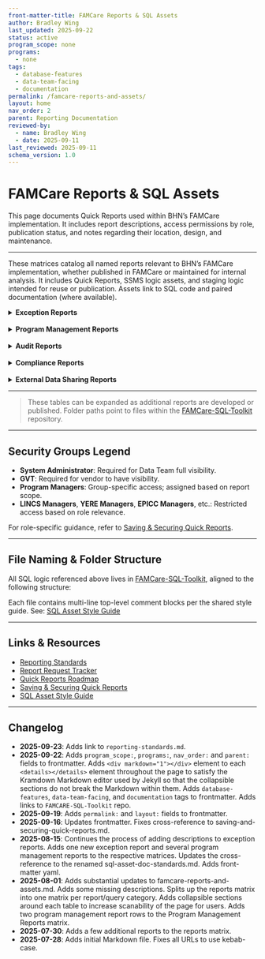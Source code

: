 ```yaml
---
front-matter-title: FAMCare Reports & SQL Assets  
author: Bradley Wing  
last_updated: 2025-09-22
status: active  
program_scope: none
programs:
  - none
tags:
  - database-features
  - data-team-facing
  - documentation
permalink: /famcare-reports-and-assets/
layout: home
nav_order: 2
parent: Reporting Documentation
reviewed-by:
  - name: Bradley Wing
  - date: 2025-09-11
last_reviewed: 2025-09-11
schema_version: 1.0  
---
```


# FAMCare Reports & SQL Assets

This page documents Quick Reports used within BHN’s FAMCare implementation. It includes report descriptions, access permissions by role, publication status, and notes regarding their location, design, and maintenance.

---

These matrices catalog all named reports relevant to BHN’s FAMCare implementation, whether published in FAMCare or maintained for internal analysis. It includes Quick Reports, SSMS logic assets, and staging logic intended for reuse or publication. Assets link to SQL code and paired documentation (where available).

<details>
<summary><strong>Exception Reports</strong></summary>

<div markdown="1">

| Category | Report Name | Description | Security Groups | Run Environment | Assets |
|----------|-------------|-------------|------------------|------------------|--------|
| Exception Reports | BCR Client Active 90 Days or Longer | Identifies BCR clients who have been actively enrolled for 90 days or more to support reviewing client sfor timely dismissal. | System Administrator, GVT, BCR Managers | SSMS, Quick Report | [SQL](https://github.com/behavioral-health-network/famcare-sql-toolkit/blob/main/code/exception-reports/bcr-client-active-90-days-or-longer.sql) &#124; [Doc](https://github.com/behavioral-health-network/famcare-sql-toolkit/blob/main/docs/exception-reports/bcr-client-active-90-days-or-longer.md) |
| Exception Reports | BCR Duplicate PWY Forms Per Enrollment | Identifies duplicate Pathway forms (Referral, Initial Contact, follow-up forms, etc.) associated with a single enrollment. For each client listed, staff should verify which form version is valid and delete any redundant entries. | System Administrator, GVT, BCR Managers | SSMS, Quick Report | [SQL](https://github.com/behavioral-health-network/famcare-sql-toolkit/blob/main/code/exception-reports/bcr-duplicate-pwy-forms_per_enrollment.sql) &#124; [Doc](https://github.com/behavioral-health-network/famcare-sql-toolkit/blob/main/docs/exception-reports/bcr-duplicate-pwy-forms-per-enrollment.md) |
| Exception Reports | BCR Grant Missing | Identifies clients whose BCR Initial Contact forms are missing required grant information. This report supports program compliance and funding requirements by ensuring all eligible clients have complete grant documentation. | System Administrator, GVT, BCR Managers | SSMS, Quick Report | [SQL](https://github.com/behavioral-health-network/famcare-sql-toolkit/blob/main/code/exception-reports/bcr-grant-missing.sql) &#124; [Doc](https://github.com/behavioral-health-network/famcare-sql-toolkit/blob/main/docs/exception-reports/bcr-grant-missing.md) |
| Exception Reports | BCR Imports Miss Date Accomplished Enrolled July to Dec | | System Administrator, GVT | SSMS, Quick Report | [SQL](https://github.com/behavioral-health-network/famcare-sql-toolkit/blob/main/code/exception-reports/bcr-imports-miss-date-accomplished-enrolled-july-to-dec.sql) &#124; [Doc](https://github.com/behavioral-health-network/famcare-sql-toolkit/blob/main/docs/exception-reports/bcr-imports-miss-date-accomplished-enrolled-july-to-dec.md) |
| Exception Reports | BCR Multiple Referrals Per Enrollment | Identifies clients who have more than one BCR referral recorded within a single program enrollment. Supports exception reporting by flagging potential duplicate or erroneous referral entries. | System Administrator, GVT, BCR Managers | SSMS, Quick Report | [SQL](https://github.com/behavioral-health-network/famcare-sql-toolkit/blob/main/code/exception-reports/bcr-multiple-referrals-per-enrollment.sql) &#124; [Doc](https://github.com/behavioral-health-network/famcare-sql-toolkit/blob/main/docs/exception-reports/bcr-multiple-referrals-per-enrollment.md) |
| Exception Reports | BCR Pathway Added Client Never Enrolled | This exception report identifies cases where a client has been added to one or more Pathways without first being enrolled in a program. Pathway assignments should be made using the `PROVIDERPLACEMENT` form, but this report highlights instances where the assignment was incorrectly made using the `CLIENT` form. | System Administrator, GVT, BCR Managers | SSMS, Quick Report | [SQL](https://github.com/behavioral-health-network/famcare-sql-toolkit/blob/main/code/exception-reports/bcr-pathway-added-client-never-enrolled.sql) &#124; [Doc](https://github.com/behavioral-health-network/famcare-sql-toolkit/blob/main/docs/exception-reports/bcr-pathway-added-client-never-enrolled.md) |
| Exception Reports | BCR Referrals Placed Hidden Fields Null | | System Administrator, GVT, BCR Managers | SSMS, Quick Report | [SQL](https://github.com/behavioral-health-network/famcare-sql-toolkit/blob/main/code/exception-reports/bcr-referrals-placed-hidden-fields-null.sql) &#124; [Doc](https://github.com/behavioral-health-network/famcare-sql-toolkit/blob/main/docs/exception-reports/bcr-referrals-placed-hidden-fields-null.md) |
| Exception Reports | Client Dismissed But Client Status Still Active | Identifies clients who have a recorded enrollment dismissal but whose client status remains marked as "Active," and who do not have any open enrollments. | System Administrator, GVT | SSMS, Quick Report | [SQL](https://github.com/behavioral-health-network/famcare-sql-toolkit/blob/main/code/exception-reports/client-dismissed-but-client-status-still-active.sql) &#124; [Doc](https://github.com/behavioral-health-network/famcare-sql-toolkit/blob/main/docs/exception-reports/client-dismissed-but-client-status-still-active.md) |
| Exception Reports | Client Status Missing | Identifies clients who lack a current status in the client status field. | System Administrator, GVT | SSMS, Quick Report | [SQL](https://github.com/behavioral-health-network/famcare-sql-toolkit/blob/main/code/exception-reports/client-status-missing.sql) &#124; [Doc](https://github.com/behavioral-health-network/famcare-sql-toolkit/blob/main/docs/exception-reports/client-status-missing.md) |
| Exception Reports | Client With Missing Demographics | Identifies clients with missing demographic information. | System Administrator, GVT, BCR Managers, EPICC Managers, ERE Managers, YERE Managers | SSMS, Quick Report | [SQL](https://github.com/behavioral-health-network/famcare-sql-toolkit/blob/main/code/exception-reports/client-with_missing-demographics.sql) &#124; [Doc](https://github.com/behavioral-health-network/famcare-sql-toolkit/blob/main/docs/exception-reports/client-with-missing-demographics.md) |
| Exception Reports | Clients With Multiple Active Enrollments | Flags clients with more than one active enrollment at the same time, regardless of program. | System Administrator, GVT | SSMS, Quick Report | [SQL](https://github.com/behavioral-health-network/famcare-sql-toolkit/blob/main/code/exception-reports/clients-with-multiple-active-enrollments.sql) &#124; [Doc](https://github.com/behavioral-health-network/famcare-sql-toolkit/blob/main/docs/exception-reports/clients-with-multiple-active-enrollments.md) |
| Exception Reports | Clients With Multiple Active Pathways | Identifies clients who are assigned to more than one active Pathway at the same time. | System Administrator, GVT | SSMS, Quick Report | [SQL](https://github.com/behavioral-health-network/famcare-sql-toolkit/blob/main/code/exception-reports/clients-with-multiple-active-pathways.sql) &#124; [Doc](https://github.com/behavioral-health-network/famcare-sql-toolkit/blob/main/docs/exception-reports/clients-with-multiple-active-pathways.md) |
| Exception Reports | Clients With Multiple Pathways Sharing Same Start Date | Identifies clients who have multiple active Pathways that share the same start date. This helps surface potential data entry errors or structural duplication in Pathway assignment workflows. | System Administrator, GVT | SSMS, Quick Report | [SQL](https://github.com/behavioral-health-network/famcare-sql-toolkit/blob/main/code/exception-reports/clients-with-multiple-pathways-sharing-same-start-date.sql) &#124; [Doc](https://github.com/behavioral-health-network/famcare-sql-toolkit/blob/main/docs/exception-reports/clients-with-multiple-pathways-sharing-same-start-date.md) |
| Exception Reports | EPICC Duplicate PWY Forms Per Enrollment | | System Administrator, GVT, EPICC Managers | SSMS, Quick Report | [SQL](https://github.com/behavioral-health-network/famcare-sql-toolkit/blob/main/code/exception-reports/epicc-duplicate-pwy-forms-per-enrollment.sql) &#124; [Doc](https://github.com/behavioral-health-network/famcare-sql-toolkit/blob/main/docs/exception-reports/epicc-duplicate-pwy-forms-per-enrollment.md) |
| Exception Reports | EPICC IC Opioids of Use Hidden Fields Null | Flags Initial Contact records where the JavaScript function `updateReportFields()` failed to execute, resulting in missing binary values for opioid use fields. These cases suggest that `EPICC_OPIOIDS_OF_USE` was selected, but the pivoted fields (`OPIOID_OF_USE_*`) remain `NULL`. Affected records retain values in `EPICC_OPIOIDS_OF_USE` but show `NULL` in one or more corresponding pivot fields, leading to incomplete or misleading data downstream. | System Administrator, GVT | SSMS, Quick Report | [SQL](https://github.com/behavioral-health-network/famcare-sql-toolkit/blob/main/code/exception-reports/epicc-ic-opioids-of-use-hidden-fields-null.sql) &#124; [Doc](https://github.com/behavioral-health-network/famcare-sql-toolkit/blob/main/docs/exception-reports/epicc-ic-opioids-of-use-hidden-fields-null.md) |
| Exception Reports | EPICC IC PWY Date Outside Same Day Enrollment Range | Flags EPICC Initial Contact records where the enrollment start and end dates are identical, but the pathway date differs. The business rule conveyed to the Recovery Coaches is that they should always record the Initial Contact Pathway Date as the date that shows for this event on the Master Pathway Dashboard. Since the dashboard always shows End Dates, this is one day outside of the enrollment start and end range for enrollments that are opened and closed on the same day to allow for an already active enrollment to remain open. Changing the Pathway Date for the Initial Contact to be the same date as the enrollment start date will correct duplication in PATHWAYEVENTCLIENT in almost every instance. One known exception to this is instances where the Initial Contact for a same day enrollment is missing. Pathways module will consider the Initial Contact for the active enrollment to satisfy this Pathway Event. If possible, the missing Initial Contact should be entered. Failing that, we will have to filter out Initial Contacts with PATHWAY_DATE <> ENROLLMENT_STARTING_DATE in R to remove duplicates unless and until GVT offers a substantial fix for the structural defect in the Pathways Module. | System Administrator, GVT, EPICC Managers | SSMS, Quick Report | [SQL](https://github.com/behavioral-health-network/famcare-sql-toolkit/blob/main/code/exception-reports/epicc-ic-pwy-date-outside-same-day-enrollment-range.sql) &#124; [Doc](https://github.com/behavioral-health-network/famcare-sql-toolkit/blob/main/docs/exception-reports/epicc-ic-pwy-date-outside-same-day-enrollment-range.md) |
| Exception Reports | EPICC Imports Miss Date Accomplish Enrolled July to Dec | | System Administrator, GVT | SSMS, Quick Report | [SQL](https://github.com/behavioral-health-network/famcare-sql-toolkit/blob/main/code/exception-reports/epicc-imports-miss-date-accomplish-enrolled-july-to-dec.sql) &#124; [Doc](https://github.com/behavioral-health-network/famcare-sql-toolkit/blob/main/docs/exception-reports/epicc-imports-miss-date-accomplish-enrolled-july-to-dec.md) |
| Exception Reports | EPICC Imports Miss Date Accomplish Open as of Dec | | System Administrator, GVT | SSMS, Quick Report | [SQL](https://github.com/behavioral-health-network/famcare-sql-toolkit/blob/main/code/exception-reports/epicc-imports-miss-date-accomplish-open-as-of-dec.sql) &#124; [Doc](https://github.com/behavioral-health-network/famcare-sql-toolkit/blob/main/docs/exception-reports/epicc-imports-miss-date-accomplish-open-as-of-dec.md) |
| Exception Reports | EPICC Referral Completed Missing Initial Contact | | System Administrator, GVT, EPICC Managers | SSMS, Quick Report | [SQL](https://github.com/behavioral-health-network/famcare-sql-toolkit/blob/main/code/exception-reports/epicc-referral-completed-missing-initial-contact.sql) &#124; [Doc](https://github.com/behavioral-health-network/famcare-sql-toolkit/blob/main/docs/exception-reports/epicc-referral-completed-missing-initial-contact.md) |
| Exception Reports | Pathway Closed Enrollment Still Active | | System Administrator, GVT, BCR Managers, Complex Care Managers, EPICC Managers, ERE Managers, YERE Managers | SSMS, Quick Report | [SQL](https://github.com/behavioral-health-network/famcare-sql-toolkit/blob/main/code/exception-reports/pathway-closed-enrollment-still-active.sql) &#124; [Doc](https://github.com/behavioral-health-network/famcare-sql-toolkit/blob/main/docs/exception-reports/pathway-closed-enrollment-still-active.md) |
| Exception Reports | Pathway Still Open Enrollment Closed | Flags cases where a client's Pathway remains open while their program enrollment has already ended. This report supports timely Pathway closure and ensures alignment between enrollment status and case management records. | System Administrator, GVT, BCR Managers, Complex Care Managers, EPICC Managers, ERE Managers, YERE Managers | SSMS, Quick Report | [SQL](https://github.com/behavioral-health-network/famcare-sql-toolkit/blob/main/code/exception-reports/pathway-still-open-enrollment-closed.sql) &#124; [Doc](https://github.com/behavioral-health-network/famcare-sql-toolkit/blob/main/docs/exception-reports/pathway-still-open-enrollment-closed.md) |
| Exception Reports | YERE Caregiver Needs Hidden Fields Null | | System Administrator, GVT | SSMS, Quick Report | [SQL](https://github.com/behavioral-health-network/famcare-sql-toolkit/blob/main/code/exception-reports/yere-caregiver-needs-hidden-fields-null.sql) &#124; [Doc](https://github.com/behavioral-health-network/famcare-sql-toolkit/blob/main/docs/exception-reports/yere-caregiver-needs-hidden-fields-null.md) |
| Exception Reports | YERE Core Exceptions By Type | | System Administrator, GVT | SSMS, Quick Report | [SQL](https://github.com/behavioral-health-network/famcare-sql-toolkit/blob/main/code/exception-reports/yere-core-exceptions-by-type.sql) &#124; [Doc](https://github.com/behavioral-health-network/famcare-sql-toolkit/blob/main/docs/exception-reports/yere-core-exceptions-by-type.md) |
| Exception Reports | YERE Duplicate PWY Forms Per Enrollment | Identifies duplicate Pathway forms (Referral, Initial Assessment, etc.) submitted for the same enrollment so that these may be deleted. | System Administrator, GVT | SSMS, Quick Report | [SQL](https://github.com/behavioral-health-network/famcare-sql-toolkit/blob/main/code/exception-reports/yere-duplicate-pwy-forms-per-enrollment.) &#124; [Doc](https://github.com/behavioral-health-network/famcare-sql-toolkit/blob/main/docs/exception-reports/yere-duplicate-pwy-forms-per-enrollment.md) |
| Exception Reports | YERE Hospital Visit Note Hidden Fields Null | | System Administrator, GVT | SSMS, Quick Report | [SQL](https://github.com/behavioral-health-network/famcare-sql-toolkit/blob/main/code/exception-reports/yere-hospital-visit-note-hidden-fields-null.sql) &#124; [Doc](https://github.com/behavioral-health-network/famcare-sql-toolkit/blob/main/docs/exception-reports/yere-hospital-visit-note-hidden-fields-null.md) |
| Exception Reports | YERE IA Hidden Fields Null | | System Administrator, GVT | SSMS, Quick Report | [SQL](https://github.com/behavioral-health-network/famcare-sql-toolkit/blob/main/code/exception-reports/yere-ia-hidden-fields-null.sql) &#124; [Doc](https://github.com/behavioral-health-network/famcare-sql-toolkit/blob/main/docs/exception-reports/yere-ia-hidden-fields-null.md) |
| Exception Reports | YERE Youth Needs Hidden Fields Null | | System Administrator, GVT | SSMS, Quick Report | [SQL](https://github.com/behavioral-health-network/famcare-sql-toolkit/blob/main/code/exception-reports/yere-youth-needs-hidden-fields-null.sql) &#124; [Doc](https://github.com/behavioral-health-network/famcare-sql-toolkit/blob/main/docs/exception-reports/yere-youth-needs-hidden-fields-null.md) |

</div>
</details>

<br>

<details>
<summary><strong>Program Management Reports</strong></summary>

| Category | Report Name | Description | Security Groups | Run Environment | Assets |
|----------|-------------|-------------|------------------|------------------|--------|
| Program Management | BCR Caseload Report | Summarizes BCR program client caseloads, including enrollment, worker assignment, agency, milestone completion status (Initial Contact, Referrals Placed), payor source status, housing status, and program participation and grant funding source from the Initial Contact form. | System Administrator, GVT, BCR Managers | SSMS, Quick Report | [SQL](https://github.com/behavioral-health-network/famcare-sql-toolkit/blob/main/code/program-management-reports/bcr-caseload-report.sql) &#124; [Doc](https://github.com/behavioral-health-network/famcare-sql-toolkit/blob/main/docs/program-management-reports/bcr-caseload-report.md) |
| Program Management | EPICC Candidates for Re-Engagement or Dismissal | Identifies EPICC clients who are candidates for either dismissal or re-engagement based on milestone participation, client status, and treatment path progression. Supports program management decision-making by surfacing clients who may require outreach to re-engage or closure, in alignment with contractual obligations and workflow expectations. | System Administrator, GVT, EPICC Managers | SSMS, Quick Report | [SQL](https://github.com/behavioral-health-network/famcare-sql-toolkit/blob/main/code/program-management-reports/epicc-candidates-for-re-engagement-or-dismissal.sql) &#124; [Doc](https://github.com/behavioral-health-network/famcare-sql-toolkit/blob/main/docs/program-management-reports/epicc-candidates-for-re-engagement-or-dismissal.md) |
| Program Management | EPICC Caseload Report | Summarizes EPICC program client caseloads, including enrollment details, worker assignment, agency, milestone completion status, program participation, and treatment path indicators. It supports program managers in tracking milestone compliance, reviewing treatment progression, and monitoring worker caseloads. | System Administrator, GVT, BCR Managers | SSMS, Quick Report, EPICC Managers | [SQL](https://github.com/behavioral-health-network/famcare-sql-toolkit/blob/main/code/program-management-reports/epicc-caseload-report.sql) &#124; [Doc](https://github.com/behavioral-health-network/famcare-sql-toolkit/blob/main/docs/program-management-reports/epicc-caseload-report.md) |
| Program Management | EPICC EMS Report | Returns EPICC referrals for clients referred by EMS/Fire Protection Districts (`EPICC_REFERRING_AGENCY_CODE = '073'`) or those whose referrals included EMS involvement (`EMS_INVOLVED_REF = 'Yes'`). The report supports compliance tracking, audit review, and operational decision-making by surfacing key EMS referral data. | System Administrator, GVT, EPICC Managers | SSMS, Quick Report, EPICC Managers | [SQL](https://github.com/behavioral-health-network/famcare-sql-toolkit/blob/main/code/program-management-reports/epicc-ems-report.sql) &#124; [Doc](https://github.com/behavioral-health-network/famcare-sql-toolkit/blob/main/docs/program-management-reports/epicc-ems-report.md) |
| Program Management | ERE Caseload Report | Summarizes YERE program client caseloads, including enrollment details, worker assignment, agency, milestone completion status, payor information, and suicide attempt history. Supports program managers in tracking milestone compliance, identifying overdue forms, and reviewing worker caseloads. | System Administrator, GVT, BCR Managers | SSMS, Quick Report, ERE Managers | [SQL](https://github.com/behavioral-health-network/famcare-sql-toolkit/blob/main/code/program-management-reports/ere-caseload-report.sql) &#124; [Doc](https://github.com/behavioral-health-network/famcare-sql-toolkit/blob/main/docs/program-management-reports/ere-caseload-report.md) |
| Program Management | YERE Caseload Report | Summarizes YERE program client caseloads, including enrollment details, worker assignment, agency, milestone completion status, payor information, and suicide attempt history. | System Administrator, GVT, YERE Managers | SSMS, Quick Report | [SQL](https://github.com/behavioral-health-network/famcare-sql-toolkit/blob/main/code/program-management-reports/yere-caseload-report.sql) &#124; [Doc](https://github.com/behavioral-health-network/famcare-sql-toolkit/blob/main/docs/program-management-reports/yere-caseload-report.md) |

</div>
</details>

<br>

<details>
<summary><strong>Audit Reports</strong></summary>

<div markdown="1">

| Category | Report Name | Description | Security Groups | Run Environment | Assets |
|----------|-------------|-------------|------------------|------------------|--------|

</div>
</details>

<br>

<details>
<summary><strong>Compliance Reports</strong></summary>

<div markdown="1">

| Category | Report Name | Description | Security Groups | Run Environment | Assets |
|----------|-------------|-------------|------------------|------------------|--------|

</div>
</details>

<br>

<details>
<summary><strong>External Data Sharing Reports</strong></summary>

<div markdown="1">

| Category | Report Name | Description | Security Groups | Run Environment | Assets |
|----------|-------------|-------------|------------------|------------------|--------|

</div>
</details>

---

> These tables can be expanded as additional reports are developed or published. Folder paths point to files within the [FAMCare-SQL-Toolkit](https://github.com/Behavioral-Health-Network/FAMCare-SQL-Toolkit.git) repository.

---

## Security Groups Legend

- **System Administrator**: Required for Data Team full visibility.
- **GVT**: Required for vendor to have visibility.
- **Program Managers**: Group-specific access; assigned based on report scope.
- **LINCS Managers**, **YERE Managers**, **EPICC Managers**, etc.: Restricted access based on role relevance.

For role-specific guidance, refer to [Saving & Securing Quick Reports](saving-and-securing-quick-reports.md).

---

## File Naming & Folder Structure

All SQL logic referenced above lives in [FAMCare-SQL-Toolkit](https://github.com/Behavioral-Health-Network/FAMCare-SQL-Toolkit.git), aligned to the following structure:

Each file contains multi-line top-level comment blocks per the shared style guide. See: [SQL Asset Style Guide](https://github.com/BHN/FAMCare-SQL-Toolkit/blob/main/sql-asset-doc-standards.md)

---

## Links & Resources

- [Reporting Standards](reporting-standards.md)
- [Report Request Tracker](reports-request-tracker.md)
- [Quick Reports Roadmap](quick-reports-overview.md)
- [Saving & Securing Quick Reports](saving-and-securing-quick-reports.md)
- [SQL Asset Style Guide](https://github.com/BHN/FAMCare-SQL-Toolkit/blob/main/sql-asset-doc-standards.md)

---

## Changelog

- **2025-09-23**: Adds link to `reporting-standards.md`.
- **2025-09-22**: Adds `program_scope:`, `programs:`, `nav_order:` and `parent:` fields to frontmatter. Adds `<div markdown="1"></div>` element to each `<details></details>` element throughout the page to satisfy the Kramdown Markdown editor used by Jekyll so that the collapsible sections do not break the Markdown within them. Adds `database-features`, `data-team-facing`, and `documentation` tags to frontmatter. Adds links to `FAMCARE-SQL-Toolkit` repo.
- **2025-09-19**: Adds `permalink:` and `layout:` fields to frontmatter.
- **2025-09-16**: Updates frontmatter. Fixes cross-reference to saving-and-securing-quick-reports.md.
- **2025-08-15**: Continues the process of adding descriptions to exception reports. Adds one new exception report and several program management reports to the respective matrices. Updates the cross-reference to the renamed sql-asset-doc-standards.md. Adds front-matter yaml.
- **2025-08-01**: Adds substantial updates to famcare-reports-and-assets.md. Adds some missing descriptions. Splits up the reports matrix into one matrix per report/query category. Adds collapsible sections around each table to increase scanability of the page for users. Adds two program management report rows to the Program Management Reports matrix.
- **2025-07-30**: Adds a few additional reports to the reports matrix.
- **2025-07-28**: Adds initial Markdown file. Fixes all URLs to use kebab-case.
